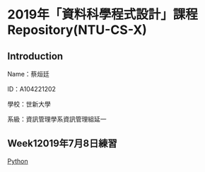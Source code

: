 # 2019年「資料科學程式設計」課程Repository(NTU-CS-X)

## Introduction
<p>Name：蔡烜廷</p>
<p>ID：A104221202</p>
<p>學校：世新大學</p>
<p>系級：資訊管理學系資訊管理組延一</p>

## Week12019年7月8日練習
<a href="https://github.com/shainting/Data-Science-Programming/blob/master/Week01/20190708.ipynb">Python</a>
